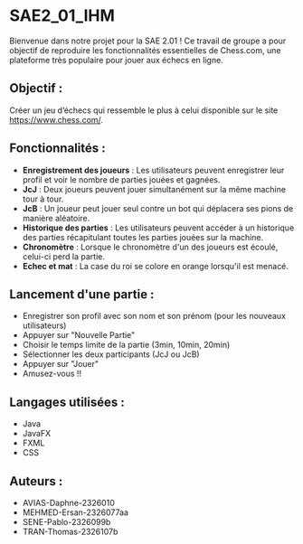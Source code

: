 # SAE2_01_IHM

Bienvenue dans notre projet pour la SAE 2.01 ! Ce travail de groupe a pour objectif de reproduire les fonctionnalités essentielles de Chess.com, une plateforme très populaire pour jouer aux échecs en ligne.


## Objectif : 
Créer un jeu d’échecs qui ressemble le plus à celui disponible sur le site https://www.chess.com/.


## Fonctionnalités :
- __Enregistrement des joueurs__ : Les utilisateurs peuvent enregistrer leur profil et voir le nombre de parties jouées et gagnées.
- __JcJ__ : Deux joueurs peuvent jouer simultanément sur la même machine tour à tour.
- __JcB__ : Un joueur peut jouer seul contre un bot qui déplacera ses pions de manière aléatoire.
- __Historique des parties__ : Les utilisateurs peuvent accéder à un historique des parties récapitulant toutes les parties jouées sur la machine.
- __Chronomètre__ : Lorsque le chronomètre d'un des joueurs est écoulé, celui-ci perd la partie.
- __Echec et mat__ : La case du roi se colore en orange lorsqu'il est menacé.


## Lancement d'une partie :
- Enregistrer son profil avec son nom et son prénom (pour les nouveaux utilisateurs)
- Appuyer sur "Nouvelle Partie"
- Choisir le temps limite de la partie (3min, 10min, 20min)
- Sélectionner les deux participants (JcJ ou JcB)
- Appuyer sur "Jouer"
- Amusez-vous !!


## Langages utilisées :
- Java
- JavaFX
- FXML
- CSS


## Auteurs :
- AVIAS-Daphne-2326010
- MEHMED-Ersan-2326077aa
- SENE-Pablo-2326099b
- TRAN-Thomas-2326107b
